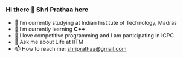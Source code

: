 ### Hi there 👋 Shri Prathaa here


- 🔭 I’m currently studying at Indian Institute of Technology, Madras
- 🌱 I’m currently learning **C++**
- 👯 I love competitive programming and I am participating in ICPC
- 💬 Ask me about Life at IITM 
- 📫 How to reach me: shriprathaa@gmail.com


